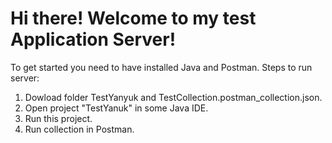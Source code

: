 Hi there! Welcome to my test Application Server!
==================================================
To get started you need to have installed Java and Postman.
Steps to run server:
1. Dowload folder TestYanyuk and TestCollection.postman_collection.json.
2. Open project "TestYanuk" in some Java IDE.
3. Run this project.
4. Run collection in Postman.
